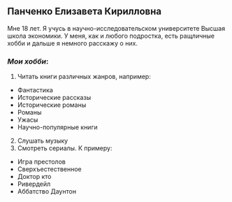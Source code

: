 ## Панченко Елизавета Кирилловна
Мне 18 лет. Я учусь в научно-исследовательском университете Высшая школа экономики.
У меня, как и любого подростка, есть ращличные хобби и дальше я немного расскажу о них.
### *Мои хобби*:
1. Читать книги различных жанров, например: 
  * Фантастика
  * Исторические рассказы
  * Исторические романы
  * Романы
  * Ужасы
  * Научно-популярные книги
2. Слушать музыку
3. Смотреть сериалы. К примеру:
  * Игра престолов
  * Сверхъестественное
  * Доктор кто
  * Ривердейл
  * Аббатство Даунтон
